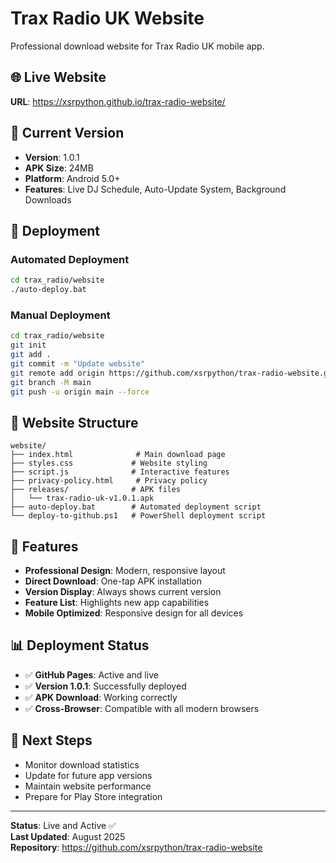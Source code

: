 # Trax Radio UK Website

Professional download website for Trax Radio UK mobile app.

## 🌐 Live Website
**URL**: https://xsrpython.github.io/trax-radio-website/

## 📱 Current Version
- **Version**: 1.0.1
- **APK Size**: 24MB
- **Platform**: Android 5.0+
- **Features**: Live DJ Schedule, Auto-Update System, Background Downloads

## 🚀 Deployment

### Automated Deployment
```bash
cd trax_radio/website
./auto-deploy.bat
```

### Manual Deployment
```bash
cd trax_radio/website
git init
git add .
git commit -m "Update website"
git remote add origin https://github.com/xsrpython/trax-radio-website.git
git branch -M main
git push -u origin main --force
```

## 📁 Website Structure
```
website/
├── index.html              # Main download page
├── styles.css             # Website styling
├── script.js              # Interactive features
├── privacy-policy.html     # Privacy policy
├── releases/              # APK files
│   └── trax-radio-uk-v1.0.1.apk
├── auto-deploy.bat        # Automated deployment script
└── deploy-to-github.ps1   # PowerShell deployment script
```

## 🔧 Features
- **Professional Design**: Modern, responsive layout
- **Direct Download**: One-tap APK installation
- **Version Display**: Always shows current version
- **Feature List**: Highlights new app capabilities
- **Mobile Optimized**: Responsive design for all devices

## 📊 Deployment Status
- ✅ **GitHub Pages**: Active and live
- ✅ **Version 1.0.1**: Successfully deployed
- ✅ **APK Download**: Working correctly
- ✅ **Cross-Browser**: Compatible with all modern browsers

## 🎯 Next Steps
- Monitor download statistics
- Update for future app versions
- Maintain website performance
- Prepare for Play Store integration

---

**Status**: Live and Active ✅  
**Last Updated**: August 2025  
**Repository**: https://github.com/xsrpython/trax-radio-website